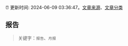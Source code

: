 :alarm_clock: 更新时间: 2024-06-09 03:36:47。[文章来源](/README.md)、[文章分类](/TAGS.md)

## 报告


> 关键字：`报告`、`月报`



